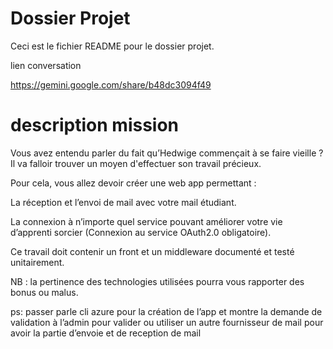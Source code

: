 ﻿# Dossier Projet
Ceci est le fichier README pour le dossier projet.


lien conversation 

https://gemini.google.com/share/b48dc3094f49


# description mission 

Vous avez entendu parler du fait qu’Hedwige commençait à se faire vieille ?
Il va falloir trouver un moyen d'effectuer son travail précieux.

Pour cela, vous allez devoir créer une web app permettant :

La réception et l’envoi de mail avec votre mail étudiant.

La connexion à n’importe quel service pouvant améliorer votre vie d’apprenti sorcier (Connexion au service OAuth2.0 obligatoire).

Ce travail doit contenir un front et un middleware documenté et testé unitairement.

NB : la pertinence des technologies utilisées pourra vous rapporter des bonus ou malus.

 

 

ps: passer parle cli azure pour la création de l’app et montre la demande de validation à l’admin pour valider ou utiliser un autre fournisseur de mail pour avoir la partie d’envoie et de reception de mail